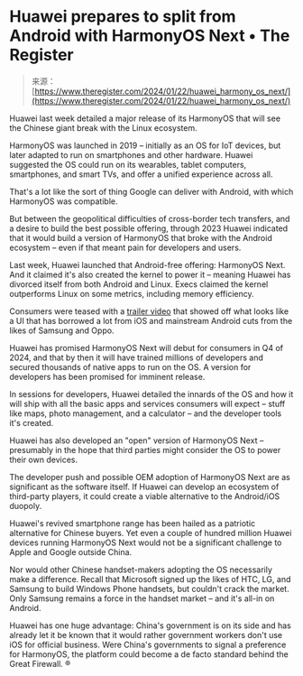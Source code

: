 <!--yml
category: 未分类
date: 2024-05-27 15:07:41
-->

# Huawei prepares to split from Android with HarmonyOS Next • The Register

> 来源：[https://www.theregister.com/2024/01/22/huawei_harmony_os_next/](https://www.theregister.com/2024/01/22/huawei_harmony_os_next/)

Huawei last week detailed a major release of its HarmonyOS that will see the Chinese giant break with the Linux ecosystem.

HarmonyOS was launched in 2019 – initially as an OS for IoT devices, but later adapted to run on smartphones and other hardware. Huawei suggested the OS could run on its wearables, tablet computers, smartphones, and smart TVs, and offer a unified experience across all.

That's a lot like the sort of thing Google can deliver with Android, with which HarmonyOS was compatible.

But between the geopolitical difficulties of cross-border tech transfers, and a desire to build the best possible offering, through 2023 Huawei indicated that it would build a version of HarmonyOS that broke with the Android ecosystem – even if that meant pain for developers and users.

Last week, Huawei launched that Android-free offering: HarmonyOS Next. And it claimed it's also created the kernel to power it – meaning Huawei has divorced itself from both Android and Linux. Execs claimed the kernel outperforms Linux on some metrics, including memory efficiency.

Consumers were teased with a [trailer video](https://www.youtube.com/watch?v=gODE8N4FhPY) that showed off what looks like a UI that has borrowed a lot from iOS and mainstream Android cuts from the likes of Samsung and Oppo.

Huawei has promised HarmonyOS Next will debut for consumers in Q4 of 2024, and that by then it will have trained millions of developers and secured thousands of native apps to run on the OS. A version for developers has been promised for imminent release.

In sessions for developers, Huawei detailed the innards of the OS and how it will ship with all the basic apps and services consumers will expect – stuff like maps, photo management, and a calculator – and the developer tools it's created.

Huawei has also developed an "open" version of HarmonyOS Next – presumably in the hope that third parties might consider the OS to power their own devices.

The developer push and possible OEM adoption of HarmonyOS Next are as significant as the software itself. If Huawei can develop an ecosystem of third-party players, it could create a viable alternative to the Android/iOS duopoly.

Huawei's revived smartphone range has been hailed as a patriotic alternative for Chinese buyers. Yet even a couple of hundred million Huawei devices running HarmonyOS Next would not be a significant challenge to Apple and Google outside China.

Nor would other Chinese handset-makers adopting the OS necessarily make a difference. Recall that Microsoft signed up the likes of HTC, LG, and Samsung to build Windows Phone handsets, but couldn't crack the market. Only Samsung remains a force in the handset market – and it's all-in on Android.

Huawei has one huge advantage: China's government is on its side and has already let it be known that it would rather government workers don't use iOS for official business. Were China's governments to signal a preference for HarmonyOS, the platform could become a de facto standard behind the Great Firewall. ®